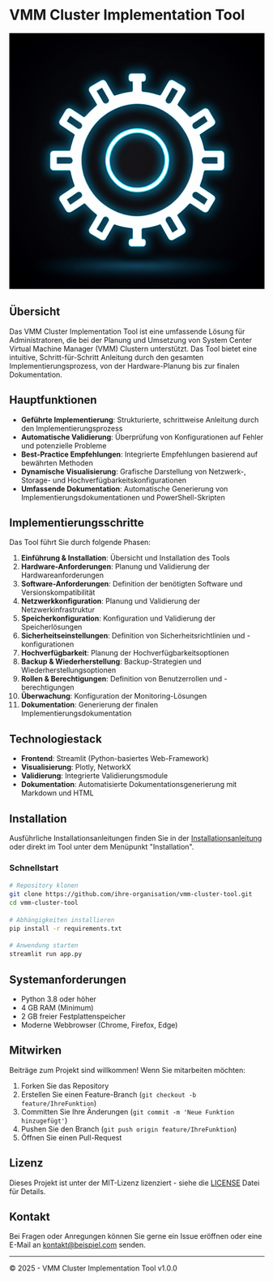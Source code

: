 # VMM Cluster Implementation Tool

![VMM Cluster Tool](generated-icon.png)

## Übersicht

Das VMM Cluster Implementation Tool ist eine umfassende Lösung für Administratoren, die bei der Planung und Umsetzung von System Center Virtual Machine Manager (VMM) Clustern unterstützt. Das Tool bietet eine intuitive, Schritt-für-Schritt Anleitung durch den gesamten Implementierungsprozess, von der Hardware-Planung bis zur finalen Dokumentation.

## Hauptfunktionen

- **Geführte Implementierung**: Strukturierte, schrittweise Anleitung durch den Implementierungsprozess
- **Automatische Validierung**: Überprüfung von Konfigurationen auf Fehler und potenzielle Probleme
- **Best-Practice Empfehlungen**: Integrierte Empfehlungen basierend auf bewährten Methoden
- **Dynamische Visualisierung**: Grafische Darstellung von Netzwerk-, Storage- und Hochverfügbarkeitskonfigurationen
- **Umfassende Dokumentation**: Automatische Generierung von Implementierungsdokumentationen und PowerShell-Skripten

## Implementierungsschritte

Das Tool führt Sie durch folgende Phasen:

1. **Einführung & Installation**: Übersicht und Installation des Tools
2. **Hardware-Anforderungen**: Planung und Validierung der Hardwareanforderungen
3. **Software-Anforderungen**: Definition der benötigten Software und Versionskompatibilität
4. **Netzwerkkonfiguration**: Planung und Validierung der Netzwerkinfrastruktur
5. **Speicherkonfiguration**: Konfiguration und Validierung der Speicherlösungen
6. **Sicherheitseinstellungen**: Definition von Sicherheitsrichtlinien und -konfigurationen
7. **Hochverfügbarkeit**: Planung der Hochverfügbarkeitsoptionen
8. **Backup & Wiederherstellung**: Backup-Strategien und Wiederherstellungsoptionen
9. **Rollen & Berechtigungen**: Definition von Benutzerrollen und -berechtigungen
10. **Überwachung**: Konfiguration der Monitoring-Lösungen
11. **Dokumentation**: Generierung der finalen Implementierungsdokumentation

## Technologiestack

- **Frontend**: Streamlit (Python-basiertes Web-Framework)
- **Visualisierung**: Plotly, NetworkX
- **Validierung**: Integrierte Validierungsmodule
- **Dokumentation**: Automatisierte Dokumentationsgenerierung mit Markdown und HTML

## Installation

Ausführliche Installationsanleitungen finden Sie in der [Installationsanleitung](docs/installation_guide.md) oder direkt im Tool unter dem Menüpunkt "Installation".

### Schnellstart

```bash
# Repository klonen
git clone https://github.com/ihre-organisation/vmm-cluster-tool.git
cd vmm-cluster-tool

# Abhängigkeiten installieren
pip install -r requirements.txt

# Anwendung starten
streamlit run app.py
```

## Systemanforderungen

- Python 3.8 oder höher
- 4 GB RAM (Minimum)
- 2 GB freier Festplattenspeicher
- Moderne Webbrowser (Chrome, Firefox, Edge)

## Mitwirken

Beiträge zum Projekt sind willkommen! Wenn Sie mitarbeiten möchten:

1. Forken Sie das Repository
2. Erstellen Sie einen Feature-Branch (`git checkout -b feature/IhreFunktion`)
3. Committen Sie Ihre Änderungen (`git commit -m 'Neue Funktion hinzugefügt'`)
4. Pushen Sie den Branch (`git push origin feature/IhreFunktion`)
5. Öffnen Sie einen Pull-Request

## Lizenz

Dieses Projekt ist unter der MIT-Lizenz lizenziert - siehe die [LICENSE](LICENSE) Datei für Details.

## Kontakt

Bei Fragen oder Anregungen können Sie gerne ein Issue eröffnen oder eine E-Mail an [kontakt@beispiel.com](mailto:kontakt@beispiel.com) senden.

---

© 2025 - VMM Cluster Implementation Tool v1.0.0